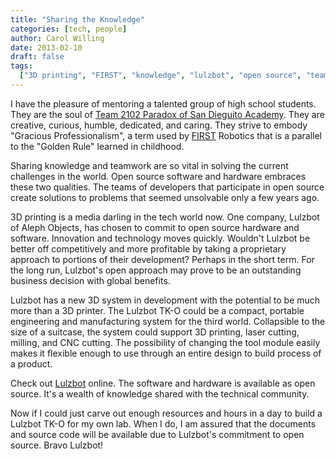 ```yaml
---
title: "Sharing the Knowledge"
categories: [tech, people]
author: Carol Willing
date: 2013-02-10
draft: false
tags:
  ["3D printing", "FIRST", "knowledge", "lulzbot", "open source", "teamwork"]
---
```


I have the pleasure of mentoring a talented group of high school students. They
are the soul of [Team 2102 Paradox of San Dieguito
Academy](https://www.team2102.org). They are creative, curious, humble,
dedicated, and caring. They strive to embody "Gracious Professionalism", a term
used by [FIRST](https://www.usfirst.org) Robotics that is a parallel to the
"Golden Rule" learned in childhood.
<!-- more -->
Sharing knowledge and teamwork are so vital in solving the current challenges in
the world. Open source software and hardware embraces these two qualities. The
teams of developers that participate in open source create solutions to problems
that seemed unsolvable only a few years ago.

3D printing is a media darling in the tech world now. One company, Lulzbot of
Aleph Objects, has chosen to commit to open source hardware and software.
Innovation and technology moves quickly. Wouldn't Lulzbot be better off
competitively and more profitable by taking a proprietary approach to portions
of their development? Perhaps in the short term. For the long run, Lulzbot's
open approach may prove to be an outstanding business decision with global
benefits.

Lulzbot has a new 3D system in development with the potential to be much more
than a 3D printer. The Lulzbot TK-O could be a compact, portable engineering and
manufacturing system for the third world. Collapsible to the size of a suitcase,
the system could support 3D printing, laser cutting, milling, and CNC cutting.
The possibility of changing the tool module easily makes it flexible enough to
use through an entire design to build process of a product.

Check out [Lulzbot](http://www.lulzbot.com) online. The software and hardware is
available as open source. It's a wealth of knowledge shared with the technical
community.

Now if I could just carve out enough resources and hours in a day to build a
Lulzbot TK-O for my own lab. When I do, I am assured that the documents and
source code will be available due to Lulzbot's commitment to open source. Bravo
Lulzbot!
